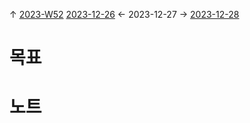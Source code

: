 
↑ [2023-W52](2023-W52.md)
[2023-12-26](2023-12-26.md) ← 2023-12-27 → [2023-12-28](2023-12-28.md)


# 목표



# 노트




